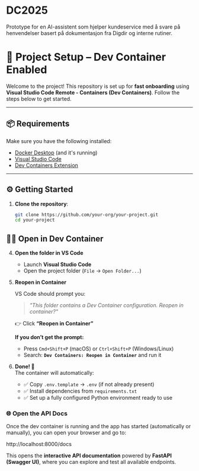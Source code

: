 # DC2025
Prototype for en AI-assistent som hjelper kundeservice med å svare på henvendelser basert på dokumentasjon fra Digdir og interne rutiner.

# 🚀 Project Setup – Dev Container Enabled

Welcome to the project! This repository is set up for **fast onboarding** using **Visual Studio Code Remote - Containers (Dev Containers)**. Follow the steps below to get started.

---

## 📦 Requirements

Make sure you have the following installed:

- [Docker Desktop](https://www.docker.com/products/docker-desktop) (and it's running)
- [Visual Studio Code](https://code.visualstudio.com/)
- [Dev Containers Extension](https://marketplace.visualstudio.com/items?itemName=ms-vscode-remote.remote-containers)

---

## ⚙️ Getting Started

1. **Clone the repository**:

   ```bash
   git clone https://github.com/your-org/your-project.git
   cd your-project


## 🧑‍💻 Open in Dev Container

4. **Open the folder in VS Code**  
   - Launch **Visual Studio Code**
   - Open the project folder (`File` → `Open Folder...`)

5. **Reopen in Container**

   VS Code should prompt you:

   > _"This folder contains a Dev Container configuration. Reopen in container?"_

   👉 Click **“Reopen in Container”**

   **If you don’t get the prompt:**
   - Press `Cmd+Shift+P` (macOS) or `Ctrl+Shift+P` (Windows/Linux)
   - Search: **`Dev Containers: Reopen in Container`** and run it

6. **Done! 🎉**  
   The container will automatically:
   - ✅ Copy `.env.template` → `.env` (if not already present)
   - ✅ Install dependencies from `requirements.txt`
   - ✅ Set up a fully configured Python environment ready to use


### 🌐 Open the API Docs

Once the dev container is running and the app has started (automatically or manually), you can open your browser and go to:

http://localhost:8000/docs


This opens the **interactive API documentation** powered by **FastAPI (Swagger UI)**, where you can explore and test all available endpoints. 

